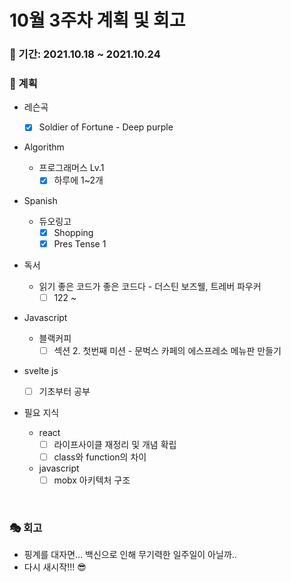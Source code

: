 # 10월 3주차 계획 및 회고

### 📆 기간: 2021.10.18 ~ 2021.10.24

### 📑 계획

- 레슨곡

  - [x] Soldier of Fortune - Deep purple
- Algorithm

  - 프로그래머스 Lv.1
    - [x] 하루에 1~2개
- Spanish
  - 듀오링고
    - [x] Shopping
    - [x] Pres Tense 1
- 독서
  - 읽기 좋은 코드가 좋은 코드다 - 더스틴 보즈웰, 트레버 파우커
    - [ ] 122 ~
- Javascript
  - 블랙커피
    - [ ] 섹션 2. 첫번째 미션 - 문벅스 카페의 에스프레소 메뉴판 만들기
- svelte js
  - [ ] 기초부터 공부
- 필요 지식
  - react
    - [ ] 라이프사이클 재정리 및 개념 확립
    - [ ] class와 function의 차이
  - javascript
    - [ ] mobx 아키텍처 구조

<br/>

### 🎭 회고
- 핑계를 대자면... 백신으로 인해 무기력한 일주일이 아닐까..
- 다시 새시작!!! 😎
